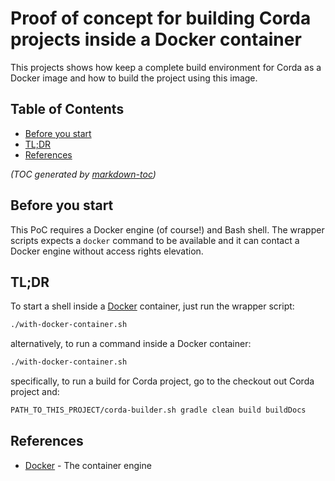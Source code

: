 # Proof of concept for building Corda projects inside a Docker container

This projects shows how keep a complete build environment for Corda as a Docker image and how to build the project
using this image.

## Table of Contents

- [Before you start](#before-you-start)
- [TL;DR](#tldr)
- [References](#references)

_(TOC generated by [markdown-toc](https://github.com/jonschlinkert/markdown-toc))_

Before you start
----------------

This PoC requires a Docker engine (of course!) and Bash shell. The wrapper scripts expects a `docker` command to be available and it can contact a Docker engine without access rights elevation.

TL;DR
-----

To start a shell inside a [Docker] container, just run the wrapper script:

```bash
./with-docker-container.sh
```

alternatively, to run a command inside a Docker container:

```bash
./with-docker-container.sh
```

specifically, to run a build for Corda project, go to the checkout out Corda project and:

```bash
PATH_TO_THIS_PROJECT/corda-builder.sh gradle clean build buildDocs
```

References
----------

* [Docker] - The container engine

[Docker]: https://docs.docker.com/ "Docker unlocks the potential of your organization by giving developers and IT the freedom to build, manage and secure business-critical applications without the fear of technology or infrastructure lock-in."
